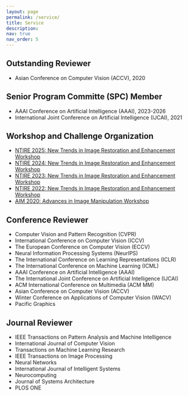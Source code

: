 ```yaml
---
layout: page
permalink: /service/
title: Service
description: 
nav: true
nav_order: 5
---
```


[//]: # (For now, this page is assumed to be a static description of your courses. You can convert it to a collection similar to `_projects/` so that you can have a dedicated page for each course.)

[//]: # ()
[//]: # (Organize your courses by years, topics, or universities, however you like!)


## Outstanding Reviewer
- Asian Conference on Computer Vision (ACCV), 2020

## Senior Program Committe (SPC) Member
- AAAI Conference on Artificial Intelligence (AAAI), 2023-2026
- International Joint Conference on Artificial Intelligence (IJCAI), 2021

## Workshop and Challenge Organization

- <a href= "https://cvlai.net/ntire/2025/" target="_blank"> NTIRE 2025: New Trends in Image Restoration and Enhancement Workshop</a>
- <a href= "https://cvlai.net/ntire/2024/" target="_blank"> NTIRE 2024: New Trends in Image Restoration and Enhancement Workshop</a>
- <a href= "https://cvlai.net/ntire/2023/" target="_blank"> NTIRE 2023: New Trends in Image Restoration and Enhancement Workshop</a>
- <a href= "https://data.vision.ee.ethz.ch/cvl/ntire22/" target="_blank"> NTIRE 2022: New Trends in Image Restoration and Enhancement Workshop</a>
- <a href= "https://data.vision.ee.ethz.ch/cvl/aim20/" target="_blank"> AIM 2020: Advances in Image Manipulation Workshop</a>



## Conference Reviewer
- Computer Vision and Pattern Recognition (CVPR)
- International Conference on Computer Vision (ICCV)
- The European Conference on Computer Vision (ECCV)
- Neural Information Processing Systems (NeurIPS)
- The International Conference on Learning Representations (ICLR)
- The International Conference on Machine Learning (ICML)
- AAAI Conference on Artificial Intelligence (AAAI)
- The International Joint Conference on Artificial Intelligence (IJCAI)
- ACM International Conference on Multimedia (ACM MM)
- Asian Conference on Computer Vision (ACCV)
- Winter Conference on Applications of Computer Vision (WACV)
- Pacific Graphics

## Journal Reviewer
- IEEE Transactions on Pattern Analysis and Machine Intelligence
- International Journal of Computer Vision
- Transactions on Machine Learning Research
- IEEE Transactions on Image Processing
- Neural Networks
- International Journal of Intelligent Systems
- Neurocomputing
- Journal of Systems Architecture
- PLOS ONE